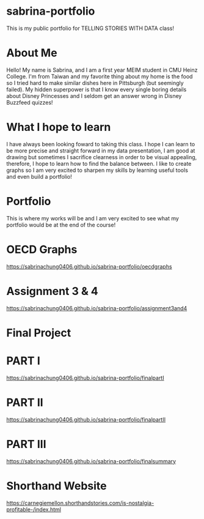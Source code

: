# sabrina-portfolio
This is my public portfolio for TELLING STORIES WITH DATA class!

# About Me
Hello! My name is Sabrina, and I am a first year MEIM student in CMU Heinz College. 
I'm from Taiwan and my favorite thing about my home is the food so I tried hard to make similar dishes here in Pittsburgh (but seemingly failed).
My hidden superpower is that I know every single boring details about Disney Princesses and I seldom get an answer wrong in Disney Buzzfeed quizzes!

# What I hope to learn
I have always been looking foward to taking this class. I hope I can learn to be more precise and straight forward in my data presentation, I am good at drawing but sometimes I sacrifice clearness in order to be visual appealing, therefore, I hope to learn how to find the balance between. I like to create graphs so I am very excited to sharpen my skills by learning useful tools and even build a portfolio!

# Portfolio
This is where my works will be and I am very excited to see what my portfolio would be at the end of the course!

# OECD Graphs
https://sabrinachung0406.github.io/sabrina-portfolio/oecdgraphs

# Assignment 3 & 4 
https://sabrinachung0406.github.io/sabrina-portfolio/assignment3and4


# **Final Project**
# **PART I**
https://sabrinachung0406.github.io/sabrina-portfolio/finalpartI

# **PART II**
https://sabrinachung0406.github.io/sabrina-portfolio/finalpartII

# **PART III**
https://sabrinachung0406.github.io/sabrina-portfolio/finalsummary

# Shorthand Website
https://carnegiemellon.shorthandstories.com/is-nostalgia-profitable-/index.html
